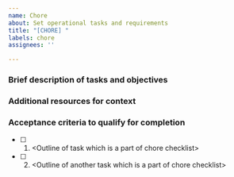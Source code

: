 ```yaml
---
name: Chore
about: Set operational tasks and requirements
title: "[CHORE] "
labels: chore
assignees: ''

---
```


### Brief description of tasks and objectives

### Additional resources for context

### Acceptance criteria to qualify for completion

- [ ] 1. \<Outline of task which is a part of chore checklist\>
- [ ] 2. \<Outline of another task which is a part of chore checklist\>
